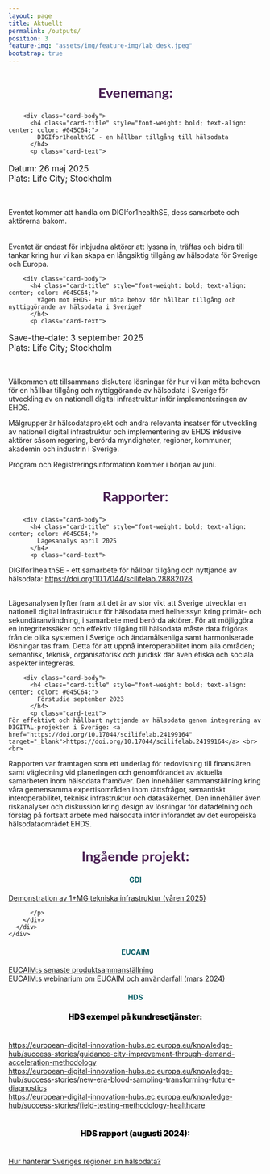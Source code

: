 ```yaml
---
layout: page
title: Aktuellt
permalink: /outputs/
position: 3
feature-img: "assets/img/feature-img/lab_desk.jpeg"
bootstrap: true
---
```

<h2 style="text-align: center; font-weight: bold; font-size: calc(1.2em + 8pt); font-family: 'Lato', sans-serif; color: #491F53;">Evenemang:</h2>


  <!-- Page Content -->
<div class="container">

  <div class="row">
    <div class="col-lg-6 mb-4">
      <div class="card h-100">
        
        <div class="card-body">
          <h4 class="card-title" style="font-weight: bold; text-align: center; color: #045C64;">
            DIGIfor1healthSE - en hållbar tillgång till hälsodata
          </h4>
          <p class="card-text">

  <p style="font-size: calc(1em + 2pt);">
    Datum: 26 maj 2025<br>
    Plats: Life City; Stockholm
    </p>
    <br>

Eventet kommer att handla om DIGIfor1healthSE, dess samarbete och aktörerna bakom. <br>
<br>
<br>
Eventet är endast för inbjudna aktörer
att lyssna in, träffas och bidra till tankar kring hur vi kan skapa en långsiktig tillgång av hälsodata för Sverige och Europa. </p>
        </div>
      </div>
    </div>
    <div class="col-lg-6 mb-4">
      <div class="card h-100">
        
        <div class="card-body">
          <h4 class="card-title" style="font-weight: bold; text-align: center; color: #045C64;">
            Vägen mot EHDS- Hur möta behov för hållbar tillgång och nyttiggörande av hälsodata i Sverige?
          </h4>
          <p class="card-text">
   <p style="font-size: calc(1em + 2pt);">
    Save-the-date: 3 september 2025<br>
    Plats: Life City; Stockholm
    </p>
    <br>

Välkommen att tillsammans diskutera lösningar för hur vi kan möta behoven för en hållbar tillgång och nyttiggörande av hälsodata i Sverige för utveckling av en nationell digital infrastruktur inför implementeringen av EHDS.

Målgrupper är hälsodataprojekt och andra relevanta insatser för utveckling av nationell digital infrastruktur och implementering av EHDS inklusive aktörer såsom regering, berörda myndigheter, regioner, kommuner, akademin och industrin i Sverige.

Program och Registreringsinformation kommer i början av juni. </p>
        </div>
      </div>
    </div>
   
  </div>
  <!-- /.row -->

</div>
<!-- /.container --> 
<p style="text-align: center;">
<h2 style="text-align: center; font-weight: bold; font-size: calc(1.2em + 8pt); font-family: 'Lato', sans-serif; color: #491F53;">Rapporter:</h2>

</p>

<div class="container">

  <div class="row">
    <div class="col-lg-6 mb-4">
      <div class="card h-100">
        
        <div class="card-body">
          <h4 class="card-title" style="font-weight: bold; text-align: center; color: #045C64;">
            Lägesanalys april 2025
          </h4>
          <p class="card-text">

   DIGIfor1healthSE - ett samarbete för hållbar tillgång och nyttjande av hälsodata: <a href="https://doi.org/10.17044/scilifelab.28882028" target="_blank">https://doi.org/10.17044/scilifelab.28882028</a> <br> <br>

Lägesanalysen lyfter fram att det är av stor vikt att Sverige utvecklar en nationell digital infrastruktur för hälsodata med helhetssyn kring primär- och sekundäranvändning, i samarbete med berörda aktörer. För att möjliggöra en integritetssäker och effektiv tillgång till hälsodata måste data frigöras från de olika systemen i Sverige och ändamålsenliga samt harmoniserade lösningar tas fram. Detta för att uppnå interoperabilitet inom alla områden; semantisk, teknisk, organisatorisk och juridisk där även etiska och sociala aspekter integreras.</p>
        </div>
      </div>
    </div>
    <div class="col-lg-6 mb-4">
      <div class="card h-100">
        
        <div class="card-body">
          <h4 class="card-title" style="font-weight: bold; text-align: center; color: #045C64;">
            Förstudie september 2023
          </h4>
          <p class="card-text">
    För effektivt och hållbart nyttjande av hälsodata genom integrering av DIGITAL-projekten i Sverige: <a href="https://doi.org/10.17044/scilifelab.24199164" target="_blank">https://doi.org/10.17044/scilifelab.24199164</a> <br><br>

Rapporten var framtagen som ett underlag för redovisning till finansiären samt vägledning vid planeringen och genomförandet av aktuella samarbeten inom hälsodata framöver. Den innehåller sammanställning kring våra gemensamma expertisområden inom rättsfrågor, semantiskt interoperabilitet, teknisk infrastruktur och datasäkerhet. Den innehåller även riskanalyser och diskussion kring design av lösningar för datadelning och förslag på fortsatt arbete med hälsodata inför införandet av det europeiska hälsodataområdet EHDS.</p>
        </div>
      </div>
    </div>
   
  </div>
  <!-- /.row -->

</div>
<!-- /.container --> 
<p style="text-align: center;">
<h2 style="text-align: center; font-weight: bold; font-size: calc(1.2em + 8pt); font-family: 'Lato', sans-serif; color: #491F53;">Ingående projekt:</h2>

</p>




   

  <!-- /.row -->
<div class="container">
  <div class="row justify-content-center">
    <div class="col-lg-12 mb-4">  <!-- Changed from col-lg-6 to col-lg-12 for full width -->
      <div class="card h-100" style="max-width: 800px; margin: 0 auto;">  <!-- Added max-width and margin auto for centering -->
        <div class="card-body">
          <h4 class="card-title" style="font-weight: bold; text-align: center; color: #045C64;">
            GDI
          </h4>
          <p class="card-text">
           <a href="https://gdi.onemilliongenomes.eu/news/gdi-technical-infrastructure">Demonstration av 1+MG tekniska infrastruktur (våren 2025)</a><br>
           
          </p>
        </div>
      </div>
    </div>
  </div>
</div>


<div class="container">
  <div class="row justify-content-center">
    <div class="col-lg-12 mb-4">  <!-- Changed from col-lg-6 to col-lg-12 for full width -->
      <div class="card h-100" style="max-width: 800px; margin: 0 auto;">  <!-- Added max-width and margin auto for centering -->
        <div class="card-body">
          <h4 class="card-title" style="font-weight: bold; text-align: center; color: #045C64;">
            EUCAIM
          </h4>
          <p class="card-text">
            <a href="https://cancerimage.eu/achievements/">EUCAIM:s senaste produktsammanställning</a><br>
            <a href="https://www.youtube.com/watch?v=bH_NiEWFMAA">EUCAIM:s webinarium om EUCAIM och användarfall (mars 2024)</a>
          </p>
        </div>
      </div>
    </div>
  </div>
</div>



<div class="container">
  <div class="row justify-content-center">
    <div class="col-lg-12 mb-4">  <!-- Changed from col-lg-6 to col-lg-12 for full width -->
      <div class="card h-100" style="max-width: 800px; margin: 0 auto;">  <!-- Added max-width and margin auto for centering -->
        <div class="card-body">
          <h4 class="card-title" style="font-weight: bold; text-align: center; color: #045C64;">
            HDS
          </h4>
          <p class="card-text">
            <h4 class="card-title" style="font-weight: 900; text-align: center; color: black; font-size: calc(1em + 1pt);">
            HDS exempel på kundresetjänster:
          </h4> <br>
            <a href="https://european-digital-innovation-hubs.ec.europa.eu/knowledge-hub/success-stories/guidance-city-improvement-through-demand-acceleration-methodology">https://european-digital-innovation-hubs.ec.europa.eu/knowledge-hub/success-stories/guidance-city-improvement-through-demand-acceleration-methodology</a><br>
            <a href="https://european-digital-innovation-hubs.ec.europa.eu/knowledge-hub/success-stories/new-era-blood-sampling-transforming-future-diagnostics">https://european-digital-innovation-hubs.ec.europa.eu/knowledge-hub/success-stories/new-era-blood-sampling-transforming-future-diagnostics</a><br>
            <a href="https://european-digital-innovation-hubs.ec.europa.eu/knowledge-hub/success-stories/field-testing-methodology-healthcare">https://european-digital-innovation-hubs.ec.europa.eu/knowledge-hub/success-stories/field-testing-methodology-healthcare</a><br><br>
             <h4 class="card-title" style="font-weight: 900; text-align: center; color: black; font-size: calc(1em + 1pt);">
            HDS rapport (augusti 2024):
          </h4><br>
            <a href="https://lnu.se/mot-linneuniversitetet/aktuellt/nyheter/2024/ny-rapport-hur-hanterar-sveriges-regioner-sin-halsodata/">Hur hanterar Sveriges regioner sin hälsodata?</a><br>
          </p>
        </div>
      </div>
    </div>
  </div>
</div>
